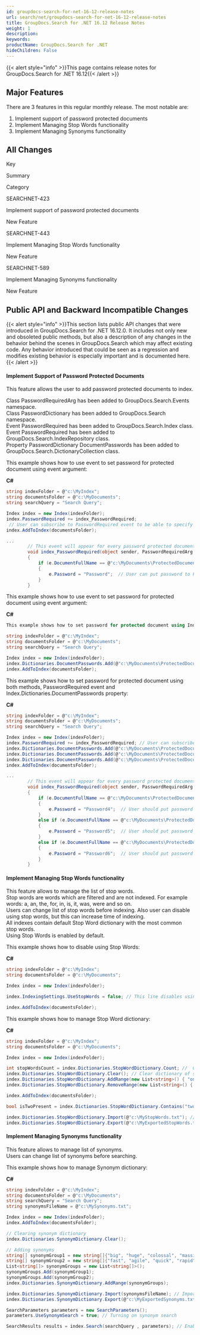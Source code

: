 ```yaml
---
id: groupdocs-search-for-net-16-12-release-notes
url: search/net/groupdocs-search-for-net-16-12-release-notes
title: GroupDocs.Search for .NET 16.12 Release Notes
weight: 1
description: 
keywords: 
productName: GroupDocs.Search for .NET
hideChildren: False
---
```

{{< alert style="info" >}}This page contains release notes for GroupDocs.Search for .NET 16.12{{< /alert >}}

## Major Features

There are 3 features in this regular monthly release. The most notable are:

1.  Implement support of password protected documents
2.  Implement Managing Stop Words functionality
3.  Implement Managing Synonyms functionality

## All Changes

Key

Summary

Category

SEARCHNET-423

Implement support of password protected documents

New Feature

SEARCHNET-443

Implement Managing Stop Words functionality

New Feature

SEARCHNET-589

Implement Managing Synonyms functionality

New Feature

## Public API and Backward Incompatible Changes

{{< alert style="info" >}}This section lists public API changes that were introduced in GroupDocs.Search for .NET 16.12.0. It includes not only new and obsoleted public methods, but also a description of any changes in the behavior behind the scenes in GroupDocs.Search which may affect existing code. Any behavior introduced that could be seen as a regression and modifies existing behavior is especially important and is documented here.{{< /alert >}}

#### Implement Support of Password Protected Documents

This feature allows the user to add password protected documents to index.

Class PasswordRequiredArg has been added to GroupDocs.Search.Events namespace.  
Class PasswordDictionary has been added to GroupDocs.Search namespace.  
Event PasswordRequired has been added to GroupDocs.Search.Index class.  
Event PasswordRequired has been added to GroupDocs.Search.IndexRepository class.  
Property PasswordDictionary DocumentPasswords has been added to GroupDocs.Search.DictionaryCollection class.

This example shows how to use event to set password for protected document using event argument:

**C#**

```csharp
string indexFolder = @"c:\MyIndex";
string documentsFolder = @"c:\MyDocuments";
string searchQuery = "Search Query";

Index index = new Index(indexFolder);
index.PasswordRequired += index_PasswordRequired;
 // User can subscribe to PasswordRequired event to be able to specify a password
index.AddToIndex(documentsFolder);

...
        // This event will appear for every password protected document
        void index_PasswordRequired(object sender, PasswordRequiredArg e)
        {
            if (e.DocumentFullName == @"c:\MyDocuments\ProtectedDocument.doc")
            {
                e.Password = "Password";  // User can put password to Password field of event argument
            }
        }


```

This example shows how to use event to set password for protected document using event argument:

**C#**

```csharp
This example shows how to set password for protected document using Index.Dictionaries.DocumentPasswords property:

string indexFolder = @"c:\MyIndex";
string documentsFolder = @"c:\MyDocuments";
string searchQuery = "Search Query";

Index index = new Index(indexFolder);
index.Dictionaries.DocumentPasswords.Add(@"c:\MyDocuments\ProtectedDocument.doc", "Password"); // User can set passwords for some documents in this property
index.AddToIndex(documentsFolder);

```

This example shows how to set password for protected document using both methods, PasswordRequired event and Index.Dictionaries.DocumentPasswords property:

**C#**

```csharp
string indexFolder = @"c:\MyIndex";
string documentsFolder = @"c:\MyDocuments";
string searchQuery = "Search Query";

Index index = new Index(indexFolder);
index.PasswordRequired += index_PasswordRequired; // User can subscribe to PasswordRequired event to be able to specify a password
index.Dictionaries.DocumentPasswords.Add(@"c:\MyDocuments\ProtectedDocument1.doc", "Password1"); // User can set passwords for some documents in this property
index.Dictionaries.DocumentPasswords.Add(@"c:\MyDocuments\ProtectedDocument2.doc", "Password2"); // User can set passwords for some documents in this property
index.Dictionaries.DocumentPasswords.Add(@"c:\MyDocuments\ProtectedDocument3.doc", "Password3"); // User can set passwords for some documents in this property
index.AddToIndex(documentsFolder);

...
        // This event will appear for every password protected document
        void index_PasswordRequired(object sender, PasswordRequiredArg e)
        {
            if (e.DocumentFullName == @"c:\MyDocuments\ProtectedDocument4.doc")
            {
                e.Password = "Password4";  // User should put password to Password field of event argument
            }
            else if (e.DocumentFullName == @"c:\MyDocuments\ProtectedDocument5.doc")
            {
                e.Password = "Password5";  // User should put password to Password field of event argument
            }
            else if (e.DocumentFullName == @"c:\MyDocuments\ProtectedDocument6.doc")
            {
                e.Password = "Password6";  // User should put password to Password field of event argument
            }
        }

```

#### Implement Managing Stop Words functionality

This feature allows to manage the list of stop words.  
Stop words are words which are filtered and are not indexed. For example words: a, an, the, for, in, is, it, was, were and so on.  
Users can change list of stop words before indexing. Also user can disable using stop words, but this can increase time of indexing.  
All indexes contain default Stop Word dictionary with the most common stop words.  
Using Stop Words is enabled by default.

This example shows how to disable using Stop Words:

**C#**

```csharp
string indexFolder = @"c:\MyIndex";
string documentsFolder = @"c:\MyDocuments";

Index index = new Index(indexFolder);

index.IndexingSettings.UseStopWords = false; // This line disables using stop words and all of the words in documents will be indexed

index.AddToIndex(documentsFolder);

```

This example shows how to manage Stop Word dictionary:

**C#**

```csharp
string indexFolder = @"c:\MyIndex";
string documentsFolder = @"c:\MyDocuments";

Index index = new Index(indexFolder);

int stopWordsCount = index.Dictionaries.StopWordDictionary.Count; //  Get count of stop words
index.Dictionaries.StopWordDictionary.Clear(); // Clear dictionary of stop words
index.Dictionaries.StopWordDictionary.AddRange(new List<string>() { "one", "Two", "three" }); // Add several stop words to dictionary. Words are case insensitive.
index.Dictionaries.StopWordDictionary.RemoveRange(new List<string>() { "one", "three" }); //  Remove stop words from dictionary. Words which are absent will be ignored.

index.AddToIndex(documentsFolder);

bool isTwoPresent = index.Dictionaries.StopWordDictionary.Contains("two");

index.Dictionaries.StopWordDictionary.Import(@"c:\MyStopWords.txt"); // Import stop words from file. Existing stop words are staying.
index.Dictionaries.StopWordDictionary.Export(@"c:\MyExportedStopWords.txt"); // Export stop words to file


```

#### Implement Managing Synonyms functionality

This feature allows to manage list of synonyms.  
Users can change list of synonyms before searching.

This example shows how to manage Synonym dictionary:

**C#**

```csharp
string indexFolder = @"c:\MyIndex";
string documentsFolder = @"c:\MyDocuments";
string searchQuery = "Search Query";
string synonymsFileName = @"c:\MySynonyms.txt";

Index index = new Index(indexFolder);
index.AddToIndex(documentsFolder);

// Clearing synonym dictionary
index.Dictionaries.SynonymDictionary.Clear();

// Adding synonyms
string[] synonymGroup1 = new string[]{"big", "huge", "colossal", "massive" };
string[] synonymGroup2 = new string[]{"fast", "agile", "quick", "rapid", "swift" };
List<string[]> synonymGroups = new List<string[]>();
synonymGroups.Add(synonymGroup1);
synonymGroups.Add(synonymGroup2);
index.Dictionaries.SynonymDictionary.AddRange(synonymGroups);

index.Dictionaries.SynonymDictionary.Import(synonymsFileName); // Import synonyms from file. Existing synonyms are staying.
index.Dictionaries.SynonymDictionary.Export(@"c:\MyExportedSynonyms.txt"); // Export synonyms to file

SearchParameters parameters = new SearchParameters();
parameters.UseSynonymSearch = true; // Turning on synonym search

SearchResults results = index.Search(searchQuery , parameters); // Enable synonym search in parameters

```
